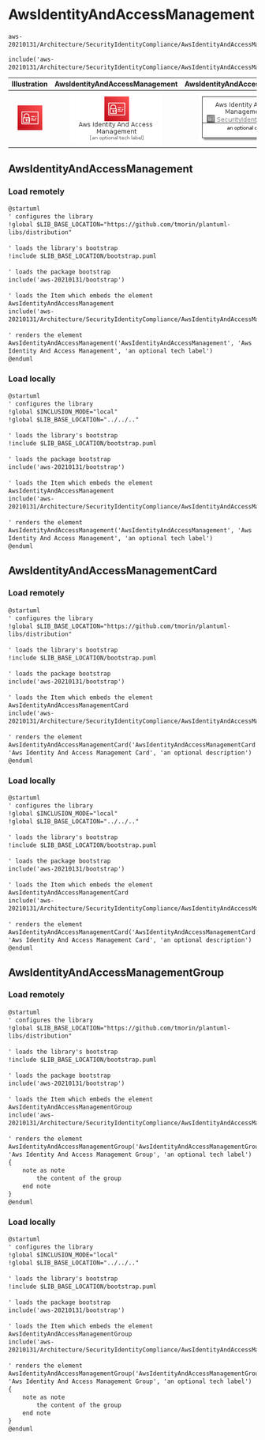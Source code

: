 # AwsIdentityAndAccessManagement


```text
aws-20210131/Architecture/SecurityIdentityCompliance/AwsIdentityAndAccessManagement
```

```text
include('aws-20210131/Architecture/SecurityIdentityCompliance/AwsIdentityAndAccessManagement')
```



| Illustration | AwsIdentityAndAccessManagement | AwsIdentityAndAccessManagementCard | AwsIdentityAndAccessManagementGroup |
| :---: | :---: | :---: | :---: |
| ![illustration for Illustration](../../../aws-20210131/Architecture/SecurityIdentityCompliance/AwsIdentityAndAccessManagement.png) | ![illustration for AwsIdentityAndAccessManagement](../../../aws-20210131/Architecture/SecurityIdentityCompliance/AwsIdentityAndAccessManagement.Local.png) | ![illustration for AwsIdentityAndAccessManagementCard](../../../aws-20210131/Architecture/SecurityIdentityCompliance/AwsIdentityAndAccessManagementCard.Local.png) | ![illustration for AwsIdentityAndAccessManagementGroup](../../../aws-20210131/Architecture/SecurityIdentityCompliance/AwsIdentityAndAccessManagementGroup.Local.png) |




## AwsIdentityAndAccessManagement

### Load remotely
```plantuml
@startuml
' configures the library
!global $LIB_BASE_LOCATION="https://github.com/tmorin/plantuml-libs/distribution"

' loads the library's bootstrap
!include $LIB_BASE_LOCATION/bootstrap.puml

' loads the package bootstrap
include('aws-20210131/bootstrap')

' loads the Item which embeds the element AwsIdentityAndAccessManagement
include('aws-20210131/Architecture/SecurityIdentityCompliance/AwsIdentityAndAccessManagement')

' renders the element
AwsIdentityAndAccessManagement('AwsIdentityAndAccessManagement', 'Aws Identity And Access Management', 'an optional tech label')
@enduml
```

### Load locally
```plantuml
@startuml
' configures the library
!global $INCLUSION_MODE="local"
!global $LIB_BASE_LOCATION="../../.."

' loads the library's bootstrap
!include $LIB_BASE_LOCATION/bootstrap.puml

' loads the package bootstrap
include('aws-20210131/bootstrap')

' loads the Item which embeds the element AwsIdentityAndAccessManagement
include('aws-20210131/Architecture/SecurityIdentityCompliance/AwsIdentityAndAccessManagement')

' renders the element
AwsIdentityAndAccessManagement('AwsIdentityAndAccessManagement', 'Aws Identity And Access Management', 'an optional tech label')
@enduml
```

## AwsIdentityAndAccessManagementCard

### Load remotely
```plantuml
@startuml
' configures the library
!global $LIB_BASE_LOCATION="https://github.com/tmorin/plantuml-libs/distribution"

' loads the library's bootstrap
!include $LIB_BASE_LOCATION/bootstrap.puml

' loads the package bootstrap
include('aws-20210131/bootstrap')

' loads the Item which embeds the element AwsIdentityAndAccessManagementCard
include('aws-20210131/Architecture/SecurityIdentityCompliance/AwsIdentityAndAccessManagement')

' renders the element
AwsIdentityAndAccessManagementCard('AwsIdentityAndAccessManagementCard', 'Aws Identity And Access Management Card', 'an optional description')
@enduml
```

### Load locally
```plantuml
@startuml
' configures the library
!global $INCLUSION_MODE="local"
!global $LIB_BASE_LOCATION="../../.."

' loads the library's bootstrap
!include $LIB_BASE_LOCATION/bootstrap.puml

' loads the package bootstrap
include('aws-20210131/bootstrap')

' loads the Item which embeds the element AwsIdentityAndAccessManagementCard
include('aws-20210131/Architecture/SecurityIdentityCompliance/AwsIdentityAndAccessManagement')

' renders the element
AwsIdentityAndAccessManagementCard('AwsIdentityAndAccessManagementCard', 'Aws Identity And Access Management Card', 'an optional description')
@enduml
```

## AwsIdentityAndAccessManagementGroup

### Load remotely
```plantuml
@startuml
' configures the library
!global $LIB_BASE_LOCATION="https://github.com/tmorin/plantuml-libs/distribution"

' loads the library's bootstrap
!include $LIB_BASE_LOCATION/bootstrap.puml

' loads the package bootstrap
include('aws-20210131/bootstrap')

' loads the Item which embeds the element AwsIdentityAndAccessManagementGroup
include('aws-20210131/Architecture/SecurityIdentityCompliance/AwsIdentityAndAccessManagement')

' renders the element
AwsIdentityAndAccessManagementGroup('AwsIdentityAndAccessManagementGroup', 'Aws Identity And Access Management Group', 'an optional tech label') {
    note as note
        the content of the group
    end note
}
@enduml
```

### Load locally
```plantuml
@startuml
' configures the library
!global $INCLUSION_MODE="local"
!global $LIB_BASE_LOCATION="../../.."

' loads the library's bootstrap
!include $LIB_BASE_LOCATION/bootstrap.puml

' loads the package bootstrap
include('aws-20210131/bootstrap')

' loads the Item which embeds the element AwsIdentityAndAccessManagementGroup
include('aws-20210131/Architecture/SecurityIdentityCompliance/AwsIdentityAndAccessManagement')

' renders the element
AwsIdentityAndAccessManagementGroup('AwsIdentityAndAccessManagementGroup', 'Aws Identity And Access Management Group', 'an optional tech label') {
    note as note
        the content of the group
    end note
}
@enduml
```

